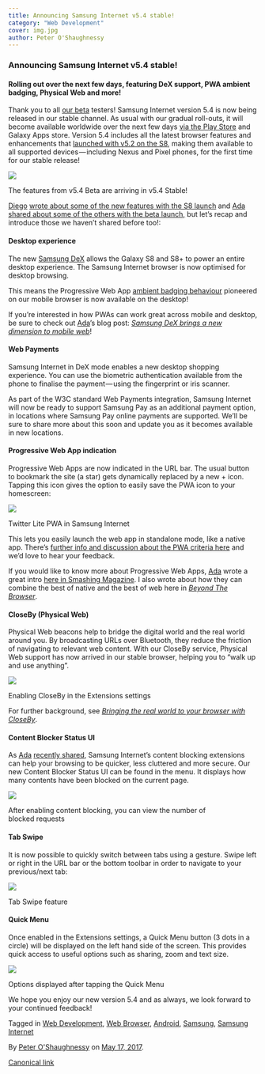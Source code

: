 ```yaml
---
title: Announcing Samsung Internet v5.4 stable!
category: "Web Development"
cover: img.jpg
author: Peter O'Shaughnessy
---
```


### Announcing Samsung Internet v5.4 stable!

#### Rolling out over the next few days, featuring DeX support, PWA ambient badging, Physical Web and more!

Thank you to all [our beta](https://medium.com/samsung-internet-dev/samsung-internet-beta-now-available-without-sign-up-e0d5d4010838) testers! Samsung Internet version 5.4 is now being released in our stable channel. As usual with our gradual roll-outs, it will become available worldwide over the next few days [via the Play Store](https://play.google.com/store/apps/details?id=com.sec.android.app.sbrowser) and Galaxy Apps store. Version 5.4 includes all the latest browser features and enhancements that [launched with v5.2 on the S8](https://medium.com/samsung-internet-dev/unpacking-the-latest-samsung-internet-fb1eac41cb7a), making them available to all supported devices — including Nexus and Pixel phones, for the first time for our stable release!

![](https://cdn-images-1.medium.com/max/800/1*eC946I8frupaZSZdg5tT9Q.png)

The features from v5.4 Beta are arriving in v5.4 Stable!

[Diego](https://medium.com/u/33cea791460a) [wrote about some of the new features with the S8 launch](https://medium.com/samsung-internet-dev/unpacking-the-latest-samsung-internet-fb1eac41cb7a) and [Ada](https://medium.com/u/c2890cdd7a64) [shared about some of the others with the beta launch,](https://medium.com/samsung-internet-dev/samsung-internet-beta-now-available-without-sign-up-e0d5d4010838) but let’s recap and introduce those we haven’t shared before too!:

#### Desktop experience

The new [Samsung DeX](http://www.samsung.com/global/galaxy/apps/samsung-dex/) allows the Galaxy S8 and S8+ to power an entire desktop experience. The Samsung Internet browser is now optimised for desktop browsing.

This means the Progressive Web App [ambient badging behaviour](https://medium.com/samsung-internet-dev/what-does-it-mean-to-be-an-app-ace43eb6b94d) pioneered on our mobile browser is now available on the desktop!

If you’re interested in how PWAs can work great across mobile and desktop, be sure to check out [Ada](https://medium.com/u/c2890cdd7a64)’s blog post: [_Samsung DeX brings a new dimension to mobile web_](http://I%20have%20prepared%20copy%20for%20the%20Medium%20DeX%20article.%20I%20will%20take%20screenshots%20and%20videos%20today%20to%20annotate%20it:%20https://medium.com/samsung-internet-dev/samsung-dex-brings-a-new-dimension-to-the-mobile-web-f80d7edcab29)!

#### Web Payments

Samsung Internet in DeX mode enables a new desktop shopping experience. You can use the biometric authentication available from the phone to finalise the payment — using the fingerprint or iris scanner.

As part of the W3C standard Web Payments integration, Samsung Internet will now be ready to support Samsung Pay as an additional payment option, in locations where Samsung Pay online payments are supported. We’ll be sure to share more about this soon and update you as it becomes available in new locations.

#### Progressive Web App indication

Progressive Web Apps are now indicated in the URL bar. The usual button to bookmark the site (a star) gets dynamically replaced by a new + icon. Tapping this icon gives the option to easily save the PWA icon to your homescreen:

![](https://cdn-images-1.medium.com/max/800/1*9J8i1v5k1L14MCYKSkV8og.png)

Twitter Lite PWA in Samsung Internet

This lets you easily launch the web app in standalone mode, like a native app. There’s [further info and discussion about the PWA criteria here](https://medium.com/samsung-internet-dev/what-does-it-mean-to-be-an-app-ace43eb6b94d) and we’d love to hear your feedback.

If you would like to know more about Progressive Web Apps, [Ada](https://medium.com/u/c2890cdd7a64) wrote a great intro [here in Smashing Magazine](https://www.smashingmagazine.com/2016/09/the-building-blocks-of-progressive-web-apps/). I also wrote about how they can combine the best of native and the best of web here in [_Beyond The Browser_](https://medium.com/samsung-internet-dev/beyond-the-browser-3690a589bf7c).

#### CloseBy (Physical Web)

Physical Web beacons help to bridge the digital world and the real world around you. By broadcasting URLs over Bluetooth, they reduce the friction of navigating to relevant web content. With our CloseBy service, Physical Web support has now arrived in our stable browser, helping you to “walk up and use anything”.

![](https://cdn-images-1.medium.com/max/800/1*8Wa2VqfuhEnYcJ9GNOxaFA.jpeg)

Enabling CloseBy in the Extensions settings

For further background, see [_Bringing the real world to your browser with CloseBy_](https://medium.com/samsung-internet-dev/bringing-the-real-world-to-your-browser-with-closeby-830cd162547e).

#### Content Blocker Status UI

As [Ada](https://medium.com/u/c2890cdd7a64) [recently shared](https://medium.com/samsung-internet-dev/staying-safe-online-with-samsung-internet-3941ffc72a00), Samsung Internet’s content blocking extensions can help your browsing to be quicker, less cluttered and more secure. Our new Content Blocker Status UI can be found in the menu. It displays how many contents have been blocked on the current page.

![](https://cdn-images-1.medium.com/max/800/1*RRZ_C7LpkwGoi6TIrzCTXA.png)

After enabling content blocking, you can view the number of blocked requests

#### Tab Swipe

It is now possible to quickly switch between tabs using a gesture. Swipe left or right in the URL bar or the bottom toolbar in order to navigate to your previous/next tab:

![](https://cdn-images-1.medium.com/max/800/1*b8gvb4Kuv_Ce8IqFzYN7QQ.gif)

Tab Swipe feature

#### Quick Menu

Once enabled in the Extensions settings, a Quick Menu button (3 dots in a circle) will be displayed on the left hand side of the screen. This provides quick access to useful options such as sharing, zoom and text size.

![](https://cdn-images-1.medium.com/max/800/1*zmmJekxUfDghS-uto8EONg.png)

Options displayed after tapping the Quick Menu

We hope you enjoy our new version 5.4 and as always, we look forward to your continued feedback!

Tagged in [Web Development](https://medium.com/tag/web-development), [Web Browser](https://medium.com/tag/web-browser), [Android](https://medium.com/tag/android), [Samsung](https://medium.com/tag/samsung), [Samsung Internet](https://medium.com/tag/samsung-internet)

By [Peter O'Shaughnessy](https://medium.com/@poshaughnessy) on [May 17, 2017](https://medium.com/p/fd941e0dcd58).

[Canonical link](https://medium.com/@poshaughnessy/announcing-samsung-internet-v5-4-stable-fd941e0dcd58)
